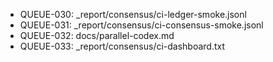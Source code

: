 - QUEUE-030: _report/consensus/ci-ledger-smoke.jsonl
- QUEUE-031: _report/consensus/ci-consensus-smoke.jsonl
- QUEUE-032: docs/parallel-codex.md
- QUEUE-033: _report/consensus/ci-dashboard.txt
